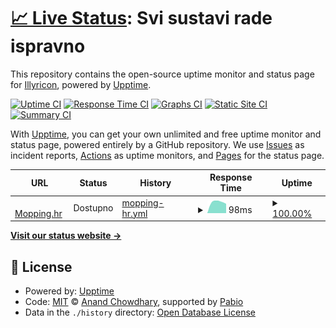 # [📈 Live Status](https://Illyricon.github.io/mopping.hr-status): <!--live status--> **Svi sustavi rade ispravno**

This repository contains the open-source uptime monitor and status page for [Illyricon](https://Illyricon.github.io/mopping.hr-status), powered by [Upptime](https://github.com/upptime/upptime).

[![Uptime CI](https://github.com/Illyricon/mopping.hr-status/workflows/Uptime%20CI/badge.svg)](https://github.com/Illyricon/mopping.hr-status/actions?query=workflow%3A%22Uptime+CI%22)
[![Response Time CI](https://github.com/Illyricon/mopping.hr-status/workflows/Response%20Time%20CI/badge.svg)](https://github.com/Illyricon/mopping.hr-status/actions?query=workflow%3A%22Response+Time+CI%22)
[![Graphs CI](https://github.com/Illyricon/mopping.hr-status/workflows/Graphs%20CI/badge.svg)](https://github.com/Illyricon/mopping.hr-status/actions?query=workflow%3A%22Graphs+CI%22)
[![Static Site CI](https://github.com/Illyricon/mopping.hr-status/workflows/Static%20Site%20CI/badge.svg)](https://github.com/Illyricon/mopping.hr-status/actions?query=workflow%3A%22Static+Site+CI%22)
[![Summary CI](https://github.com/Illyricon/mopping.hr-status/workflows/Summary%20CI/badge.svg)](https://github.com/Illyricon/mopping.hr-status/actions?query=workflow%3A%22Summary+CI%22)

With [Upptime](https://upptime.js.org), you can get your own unlimited and free uptime monitor and status page, powered entirely by a GitHub repository. We use [Issues](https://github.com/Illyricon/mopping.hr-status/issues) as incident reports, [Actions](https://github.com/Illyricon/mopping.hr-status/actions) as uptime monitors, and [Pages](https://Illyricon.github.io/mopping.hr-status) for the status page.

<!--start: status pages-->
<!-- This summary is generated by Upptime (https://github.com/upptime/upptime) -->
<!-- Do not edit this manually, your changes will be overwritten -->
<!-- prettier-ignore -->
| URL | Status | History | Response Time | Uptime |
| --- | ------ | ------- | ------------- | ------ |
| <img alt="" src="https://icons.duckduckgo.com/ip3/mopping.hr.ico" height="13"> [Mopping.hr](https://mopping.hr) | Dostupno | [mopping-hr.yml](https://github.com/Illyricon/mopping.hr-status/commits/HEAD/history/mopping-hr.yml) | <details><summary><img alt="Response time graph" src="./graphs/mopping-hr/response-time-week.png" height="20"> 98ms</summary><br><a href="https://status.mopping.hr/history/mopping-hr"><img alt="Response time 98" src="https://img.shields.io/endpoint?url=https%3A%2F%2Fraw.githubusercontent.com%2FIllyricon%2Fmopping.hr-status%2FHEAD%2Fapi%2Fmopping-hr%2Fresponse-time.json"></a><br><a href="https://status.mopping.hr/history/mopping-hr"><img alt="24-hour response time 98" src="https://img.shields.io/endpoint?url=https%3A%2F%2Fraw.githubusercontent.com%2FIllyricon%2Fmopping.hr-status%2FHEAD%2Fapi%2Fmopping-hr%2Fresponse-time-day.json"></a><br><a href="https://status.mopping.hr/history/mopping-hr"><img alt="7-day response time 98" src="https://img.shields.io/endpoint?url=https%3A%2F%2Fraw.githubusercontent.com%2FIllyricon%2Fmopping.hr-status%2FHEAD%2Fapi%2Fmopping-hr%2Fresponse-time-week.json"></a><br><a href="https://status.mopping.hr/history/mopping-hr"><img alt="30-day response time 98" src="https://img.shields.io/endpoint?url=https%3A%2F%2Fraw.githubusercontent.com%2FIllyricon%2Fmopping.hr-status%2FHEAD%2Fapi%2Fmopping-hr%2Fresponse-time-month.json"></a><br><a href="https://status.mopping.hr/history/mopping-hr"><img alt="1-year response time 98" src="https://img.shields.io/endpoint?url=https%3A%2F%2Fraw.githubusercontent.com%2FIllyricon%2Fmopping.hr-status%2FHEAD%2Fapi%2Fmopping-hr%2Fresponse-time-year.json"></a></details> | <details><summary><a href="https://status.mopping.hr/history/mopping-hr">100.00%</a></summary><a href="https://status.mopping.hr/history/mopping-hr"><img alt="All-time uptime 100.00%" src="https://img.shields.io/endpoint?url=https%3A%2F%2Fraw.githubusercontent.com%2FIllyricon%2Fmopping.hr-status%2FHEAD%2Fapi%2Fmopping-hr%2Fuptime.json"></a><br><a href="https://status.mopping.hr/history/mopping-hr"><img alt="24-hour uptime 100.00%" src="https://img.shields.io/endpoint?url=https%3A%2F%2Fraw.githubusercontent.com%2FIllyricon%2Fmopping.hr-status%2FHEAD%2Fapi%2Fmopping-hr%2Fuptime-day.json"></a><br><a href="https://status.mopping.hr/history/mopping-hr"><img alt="7-day uptime 100.00%" src="https://img.shields.io/endpoint?url=https%3A%2F%2Fraw.githubusercontent.com%2FIllyricon%2Fmopping.hr-status%2FHEAD%2Fapi%2Fmopping-hr%2Fuptime-week.json"></a><br><a href="https://status.mopping.hr/history/mopping-hr"><img alt="30-day uptime 100.00%" src="https://img.shields.io/endpoint?url=https%3A%2F%2Fraw.githubusercontent.com%2FIllyricon%2Fmopping.hr-status%2FHEAD%2Fapi%2Fmopping-hr%2Fuptime-month.json"></a><br><a href="https://status.mopping.hr/history/mopping-hr"><img alt="1-year uptime 100.00%" src="https://img.shields.io/endpoint?url=https%3A%2F%2Fraw.githubusercontent.com%2FIllyricon%2Fmopping.hr-status%2FHEAD%2Fapi%2Fmopping-hr%2Fuptime-year.json"></a></details>

<!--end: status pages-->

[**Visit our status website →**](https://Illyricon.github.io/mopping.hr-status)

## 📄 License

- Powered by: [Upptime](https://github.com/upptime/upptime)
- Code: [MIT](./LICENSE) © [Anand Chowdhary](https://anandchowdhary.com), supported by [Pabio](https://pabio.com)
- Data in the `./history` directory: [Open Database License](https://opendatacommons.org/licenses/odbl/1-0/)
